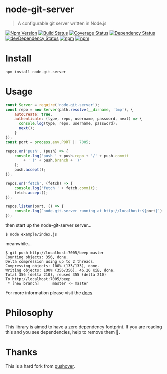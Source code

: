 # node-git-server

> A configurable git server written in Node.js

[![Npm Version](https://img.shields.io/npm/v/node-git-server.svg)](https://www.npmjs.com/package/node-git-server)
[![Build Status](https://travis-ci.org/gabrielcsapo/node-git-server.svg?branch=master)](https://travis-ci.org/gabrielcsapo/node-git-server)
[![Coverage Status](https://lcov-server.gabrielcsapo.com/badge/github%2Ecom/gabrielcsapo/node-git-server.svg)](https://lcov-server.gabrielcsapo.com/coverage/github%2Ecom/gabrielcsapo/node-git-server)
[![Dependency Status](https://starbuck.gabrielcsapo.com/badge/github/gabrielcsapo/node-git-server/status.svg)](https://starbuck.gabrielcsapo.com/github/gabrielcsapo/node-git-server)
[![devDependency Status](https://starbuck.gabrielcsapo.com/badge/github/gabrielcsapo/node-git-server/dev-status.svg)](https://starbuck.gabrielcsapo.com/github/gabrielcsapo/node-git-server#info=devDependencies)
[![npm](https://img.shields.io/npm/dt/node-git-server.svg)]()
[![npm](https://img.shields.io/npm/dm/node-git-server.svg)]()

# Install

```
npm install node-git-server
```

# Usage

```javascript
const Server = require('node-git-server');
const repo = new Server(path.resolve(__dirname, 'tmp'), {
    autoCreate: true,
    authenticate: (type, repo, username, password, next) => {
      console.log(type, repo, username, password);
      next();
    }
});
const port = process.env.PORT || 7005;

repos.on('push', (push) => {
    console.log('push ' + push.repo + '/' + push.commit
        + ' (' + push.branch + ')'
    );
    push.accept();
});

repos.on('fetch', (fetch) => {
    console.log('fetch ' + fetch.commit);
    fetch.accept();
});

repos.listen(port, () => {
    console.log(`node-git-server running at http://localhost:${port}`)
});
```

then start up the node-git-server server...

```
$ node example/index.js
```

meanwhile...

```
$ git push http://localhost:7005/beep master
Counting objects: 356, done.
Delta compression using up to 2 threads.
Compressing objects: 100% (133/133), done.
Writing objects: 100% (356/356), 46.20 KiB, done.
Total 356 (delta 210), reused 355 (delta 210)
To http://localhost:7005/beep
 * [new branch]      master -> master
```

For more information please visit the [docs](http://www.gabrielcsapo.com/node-git-server/code/index.html)

# Philosophy   

This library is aimed to have a zero dependency footprint. If you are reading this and you see dependencies, help to remove them 🐒.

# Thanks

This is a hard fork from [pushover](https://github.com/substack/pushover).
